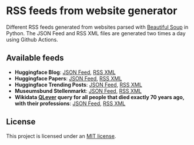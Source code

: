 <link rel="alternate" type="application/rss+xml" title="Hugginface Blog" href="https://raw.githubusercontent.com/MichaelMarkert/rss/refs/heads/main/hf_blog.xml" />
<link rel="alternate" type="application/rss+xml" title="Hugginface Papers" href="https://raw.githubusercontent.com/MichaelMarkert/rss/refs/heads/main/hf_papers.xml" />
<link rel="alternate" type="application/rss+xml" title="Hugginface Trending Posts" href="https://raw.githubusercontent.com/MichaelMarkert/rss/refs/heads/main/hf_posts.xml" />
<link rel="alternate" type="application/rss+xml" title="Museumsbund Stellenportal" href="https://raw.githubusercontent.com/MichaelMarkert/rss/refs/heads/main/mb_jobs.xml" />
<link rel="alternate" type="application/rss+xml" title="Wikidata Death List" href="https://raw.githubusercontent.com/MichaelMarkert/rss/refs/heads/main/wd_death.xml" />
<link rel="alternate" type="application/json" title="Hugginface Blog" href="https://raw.githubusercontent.com/MichaelMarkert/rss/refs/heads/main/hf_blog.json" />
<link rel="alternate" type="application/json" title="Hugginface Papers" href="https://raw.githubusercontent.com/MichaelMarkert/rss/refs/heads/main/hf_papers.json" />
<link rel="alternate" type="application/json" title="Hugginface Trending Posts" href="https://raw.githubusercontent.com/MichaelMarkert/rss/refs/heads/main/hf_posts.json" />
<link rel="alternate" type="application/JSON" title="Museumsbund Stellenportal" href="https://raw.githubusercontent.com/MichaelMarkert/rss/refs/heads/main/mb_jobs.json" />
<link rel="alternate" type="application/JSON" title="Wikidata Death List" href="https://raw.githubusercontent.com/MichaelMarkert/rss/refs/heads/main/wd_death.json" />

# RSS feeds from website generator

Different RSS feeds generated from websites parsed with [Beautiful Soup](https://www.crummy.com/software/BeautifulSoup/) in Python. The JSON Feed and RSS XML files are generated two times a day using Github Actions.

## Available feeds

- **Huggingface Blog**: [JSON Feed](https://raw.githubusercontent.com/MichaelMarkert/rss/refs/heads/main/hf_blog.json), [RSS XML](https://raw.githubusercontent.com/MichaelMarkert/rss/refs/heads/main/hf_blog.xml)
- **Huggingface Papers**: [JSON Feed](https://raw.githubusercontent.com/MichaelMarkert/rss/refs/heads/main/hf_papers.json), [RSS XML](https://raw.githubusercontent.com/MichaelMarkert/rss/refs/heads/main/hf_papers.xml)
- **Huggingface Trending Posts**: [JSON Feed](https://raw.githubusercontent.com/MichaelMarkert/rss/refs/heads/main/hf_posts.json), [RSS XML](https://raw.githubusercontent.com/MichaelMarkert/rss/refs/heads/main/hf_posts.xml)
- **Museumsbund Stellenmarkt**: [JSON Feed](https://raw.githubusercontent.com/MichaelMarkert/rss/refs/heads/main/mb_jobs.json), [RSS XML](https://raw.githubusercontent.com/MichaelMarkert/rss/refs/heads/main/mb_jobs.xml)
- **Wikidata [QLever](https://qlever.cs.uni-freiburg.de/wikidata) query for all people that died exactly 70 years ago, with their professions**: [JSON Feed](https://raw.githubusercontent.com/MichaelMarkert/rss/refs/heads/main/wd_death.json), [RSS XML](https://raw.githubusercontent.com/MichaelMarkert/rss/refs/heads/main/wd_death.xml)

## License

This project is licensed under an [MIT license](LICENSE).
